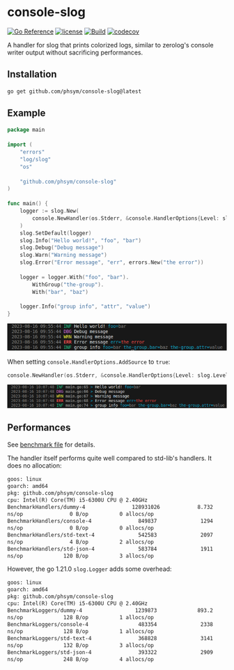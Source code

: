 # console-slog

[![Go Reference](https://pkg.go.dev/badge/github.com/phsym/console-slog.svg)](https://pkg.go.dev/github.com/phsym/console-slog) [![license](http://img.shields.io/badge/license-MIT-red.svg?style=flat)](https://raw.githubusercontent.com/phsym/console-slog/master/LICENSE) [![Build](https://github.com/phsym/console-slog/actions/workflows/go.yml/badge.svg?branch=main)](https://github.com/phsym/zeroslog/actions/workflows/go.yml) [![codecov](https://codecov.io/gh/phsym/console-slog/graph/badge.svg?token=ZIJT9L79QP)](https://codecov.io/gh/phsym/console-slog)

A handler for slog that prints colorized logs, similar to zerolog's console writer output without sacrificing performances.

## Installation
```bash
go get github.com/phsym/console-slog@latest
```

## Example
```go
package main

import (
	"errors"
	"log/slog"
	"os"

	"github.com/phsym/console-slog"
)

func main() {
	logger := slog.New(
		console.NewHandler(os.Stderr, &console.HandlerOptions{Level: slog.LevelDebug}),
	)
	slog.SetDefault(logger)
	slog.Info("Hello world!", "foo", "bar")
	slog.Debug("Debug message")
	slog.Warn("Warning message")
	slog.Error("Error message", "err", errors.New("the error"))

	logger = logger.With("foo", "bar").
		WithGroup("the-group").
		With("bar", "baz")

	logger.Info("group info", "attr", "value")
}
```

![output](./doc/img/output.png)

When setting `console.HandlerOptions.AddSource` to `true`:
```go
console.NewHandler(os.Stderr, &console.HandlerOptions{Level: slog.LevelDebug, AddSource: true})
```
![output-with-source](./doc/img/output-with-source.png)

## Performances
See [benchmark file](./bench_test.go) for details.

The handler itself performs quite well compared to std-lib's handlers. It does no allocation:
```
goos: linux
goarch: amd64
pkg: github.com/phsym/console-slog
cpu: Intel(R) Core(TM) i5-6300U CPU @ 2.40GHz
BenchmarkHandlers/dummy-4               128931026            8.732 ns/op               0 B/op          0 allocs/op
BenchmarkHandlers/console-4               849837              1294 ns/op               0 B/op          0 allocs/op
BenchmarkHandlers/std-text-4              542583              2097 ns/op               4 B/op          2 allocs/op
BenchmarkHandlers/std-json-4              583784              1911 ns/op             120 B/op          3 allocs/op
```

However, the go 1.21.0 `slog.Logger` adds some overhead:
```
goos: linux
goarch: amd64
pkg: github.com/phsym/console-slog
cpu: Intel(R) Core(TM) i5-6300U CPU @ 2.40GHz
BenchmarkLoggers/dummy-4                 1239873             893.2 ns/op             128 B/op          1 allocs/op
BenchmarkLoggers/console-4                483354              2338 ns/op             128 B/op          1 allocs/op
BenchmarkLoggers/std-text-4               368828              3141 ns/op             132 B/op          3 allocs/op
BenchmarkLoggers/std-json-4               393322              2909 ns/op             248 B/op          4 allocs/op
```